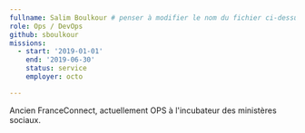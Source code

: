 ```yaml
---
fullname: Salim Boulkour # penser à modifier le nom du fichier ci-dessus en prenom.nom.md !
role: Ops / DevOps
github: sboulkour
missions:
  - start: '2019-01-01'
    end: '2019-06-30'
    status: service
    employer: octo

---
```


Ancien FranceConnect, actuellement OPS à l'incubateur des ministères sociaux.

